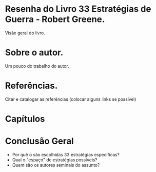 # Resenha do Livro 33 Estratégias de Guerra - Robert Greene.

Visão geral do livro.

# Sobre o autor.

Um pouco do trabalho do autor.

# Referências.

Citar e catalogar as referências (colocar alguns links se possível)

# Capítulos



# Conclusão Geral

* Por quê o são escolhidas 33 estratégias especificas?
* Qual o "espaço" de estratégias possíveis?
* Quem são os autores seminais do assunto?
